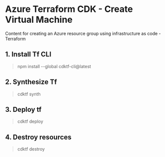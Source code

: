 # Azure Terraform CDK - Create Virtual Machine
Content for creating an Azure resource group using infrastructure as code - Terraform

## 1. Install Tf CLI
> npm install --global cdktf-cli@latest

## 2. Synthesize Tf
> cdktf synth

## 3.  Deploy tf
> cdktf deploy

## 4.  Destroy resources
> cdktf destroy
